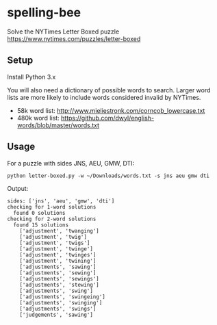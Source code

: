 # spelling-bee
Solve the NYTimes Letter Boxed puzzle https://www.nytimes.com/puzzles/letter-boxed

## Setup
Install Python 3.x 

You will also need a dictionary of possible words to search. Larger word lists are more likely to include words considered invalid by NYTimes. 
* 58k word list: http://www.mieliestronk.com/corncob_lowercase.txt
* 480k word list: https://github.com/dwyl/english-words/blob/master/words.txt

## Usage
For a puzzle with sides JNS, AEU, GMW, DTI:
```
python letter-boxed.py -w ~/Downloads/words.txt -s jns aeu gmw dti 
```
Output:
```
sides: ['jns', 'aeu', 'gmw', 'dti']
checking for 1-word solutions
  found 0 solutions
checking for 2-word solutions
  found 15 solutions
    ['adjustment', 'twanging']
    ['adjustment', 'twig']
    ['adjustment', 'twigs']
    ['adjustment', 'twinge']
    ['adjustment', 'twinges']
    ['adjustment', 'twining']
    ['adjustments', 'sawing']
    ['adjustments', 'sewing']
    ['adjustments', 'sewings']
    ['adjustments', 'stewing']
    ['adjustments', 'swing']
    ['adjustments', 'swingeing']
    ['adjustments', 'swinging']
    ['adjustments', 'swings']
    ['judgements', 'sawing']
```
